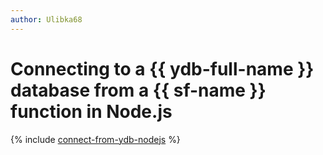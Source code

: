 ```yaml
---
author: Ulibka68
---
```


# Connecting to a {{ ydb-full-name }} database from a {{ sf-name }} function in Node.js

{% include [connect-from-ydb-nodejs](../../_includes/tutorials/connect-from-cf-nodejs.md) %}